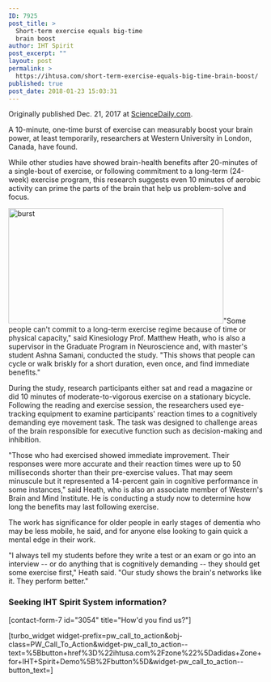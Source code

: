 ```yaml
---
ID: 7925
post_title: >
  Short-term exercise equals big-time
  brain boost
author: IHT Spirit
post_excerpt: ""
layout: post
permalink: >
  https://ihtusa.com/short-term-exercise-equals-big-time-brain-boost/
published: true
post_date: 2018-01-23 15:03:31
---
```

Originally published Dec. 21, 2017 at <a href="https://www.sciencedaily.com/releases/2017/12/171221122543.htm" target="_blank" rel="nofollow noopener">ScienceDaily.com</a>.
<p id="first" class="lead">A 10-minute, one-time burst of exercise can measurably boost your brain power, at least temporarily, researchers at Western University in London, Canada, have found.</p>

<div id="text">

While other studies have showed brain-health benefits after 20-minutes of a single-bout of exercise, or following commitment to a long-term (24-week) exercise program, this research suggests even 10 minutes of aerobic activity can prime the parts of the brain that help us problem-solve and focus.

<!--more--><a href="https://ihtusa.com/wp-content/uploads/2018/01/171221122543_1_900x600.jpg"><img class="alignleft wp-image-7926" src="https://ihtusa.com/wp-content/uploads/2018/01/171221122543_1_900x600-300x161.jpg" alt="burst" width="425" height="228" /></a>"Some people can't commit to a long-term exercise regime because of time or physical capacity," said Kinesiology Prof. Matthew Heath, who is also a supervisor in the Graduate Program in Neuroscience and, with master's student Ashna Samani, conducted the study. "This shows that people can cycle or walk briskly for a short duration, even once, and find immediate benefits."

During the study, research participants either sat and read a magazine or did 10 minutes of moderate-to-vigorous exercise on a stationary bicycle. Following the reading and exercise session, the researchers used eye-tracking equipment to examine participants' reaction times to a cognitively demanding eye movement task. The task was designed to challenge areas of the brain responsible for executive function such as decision-making and inhibition.

"Those who had exercised showed immediate improvement. Their responses were more accurate and their reaction times were up to 50 milliseconds shorter than their pre-exercise values. That may seem minuscule but it represented a 14-percent gain in cognitive performance in some instances," said Heath, who is also an associate member of Western's Brain and Mind Institute. He is conducting a study now to determine how long the benefits may last following exercise.

The work has significance for older people in early stages of dementia who may be less mobile, he said, and for anyone else looking to gain quick a mental edge in their work.

"I always tell my students before they write a test or an exam or go into an interview -- or do anything that is cognitively demanding -- they should get some exercise first," Heath said. "Our study shows the brain's networks like it. They perform better."

</div>
<h3 class="article-newsletter-signup">Seeking IHT Spirit System information?</h3>
<p class="article-newsletter-signup">[contact-form-7 id="3054" title="How'd you find us?"]</p>
[turbo_widget widget-prefix=pw_call_to_action&obj-class=PW_Call_To_Action&widget-pw_call_to_action--text=%5Bbutton+href%3D%22ihtusa.com%2Fzone%22%5Dadidas+Zone+for+IHT+Spirit+Demo%5B%2Fbutton%5D&widget-pw_call_to_action--button_text=]